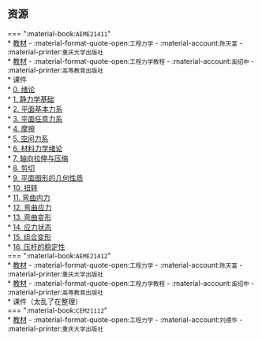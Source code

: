 ## 资源  
=== ":material-book:`AEME21411`"  
    * [教材](https://api.ecylt.top/v1/lanzou_link?url=https://cqu-openlib.lanzout.com/i3Sjw23c0vsh&type=down) - :material-format-quote-open:`工程力学` - :material-account:`陈天富` - :material-printer:`重庆大学出版社`  
    * [教材](https://api.ecylt.top/v1/lanzou_link?url=https://cqu-openlib.lanzout.com/iFICL23mi0qh&type=down) - :material-format-quote-open:`工程力学教程` - :material-account:`奚绍中` - :material-printer:`高等教育出版社`  
    * 课件  
        * [0. 绪论](https://api.ecylt.top/v1/lanzou_link?url=https://cqu-openlib.lanzout.com/ik6uj23mi21e&type=down)  
        * [1. 静力学基础](https://api.ecylt.top/v1/lanzou_link?url=https://cqu-openlib.lanzout.com/iM8cX23mi28b&type=down)  
        * [2. 平面基本力系](https://api.ecylt.top/v1/lanzou_link?url=https://cqu-openlib.lanzout.com/iGel823mi2ad&type=down)  
        * [3. 平面任意力系](https://api.ecylt.top/v1/lanzou_link?url=https://cqu-openlib.lanzout.com/iylac23mi2dg&type=down)  
        * [4. 摩擦](https://api.ecylt.top/v1/lanzou_link?url=https://cqu-openlib.lanzout.com/io8EG23mi2oh&type=down)  
        * [5. 空间力系](https://api.ecylt.top/v1/lanzou_link?url=https://cqu-openlib.lanzout.com/iGtMF23mi30j&type=down)  
        * [6. 材料力学绪论](https://api.ecylt.top/v1/lanzou_link?url=https://cqu-openlib.lanzout.com/i0wp023mi3ed&type=down)  
        * [7. 轴向拉伸与压缩](https://api.ecylt.top/v1/lanzou_link?url=https://cqu-openlib.lanzout.com/iOhi423mi3nc&type=down)  
        * [8. 剪切](https://api.ecylt.top/v1/lanzou_link?url=https://cqu-openlib.lanzout.com/iDSSB23mi3xc&type=down)  
        * [9. 平面图形的几何性质](https://api.ecylt.top/v1/lanzou_link?url=https://cqu-openlib.lanzout.com/ioX4e23mi3ze&type=down)  
        * [10. 扭转](https://api.ecylt.top/v1/lanzou_link?url=https://cqu-openlib.lanzout.com/iBmCH23mi45a&type=down)  
        * [11. 弯曲内力](https://api.ecylt.top/v1/lanzou_link?url=https://cqu-openlib.lanzout.com/iAmtc23mi49e&type=down)  
        * [12. 弯曲应力](https://api.ecylt.top/v1/lanzou_link?url=https://cqu-openlib.lanzout.com/iIcxs23mi4fa&type=down)  
        * [13. 弯曲变形](https://api.ecylt.top/v1/lanzou_link?url=https://cqu-openlib.lanzout.com/i8RCl23mi4oj&type=down)  
        * [14. 应力状态](https://api.ecylt.top/v1/lanzou_link?url=https://cqu-openlib.lanzout.com/ijLPd23mi4wh&type=down)  
        * [15. 组合变形](https://api.ecylt.top/v1/lanzou_link?url=https://cqu-openlib.lanzout.com/ipGGO23mi55g&type=down)  
        * [16. 压杆的稳定性](https://api.ecylt.top/v1/lanzou_link?url=https://cqu-openlib.lanzout.com/iS7Jd23mi5bc&type=down)  
=== ":material-book:`AEME21412`"  
    * [教材](https://api.ecylt.top/v1/lanzou_link?url=https://cqu-openlib.lanzout.com/i3Sjw23c0vsh&type=down) - :material-format-quote-open:`工程力学` - :material-account:`陈天富` - :material-printer:`重庆大学出版社`  
    * [教材](https://api.ecylt.top/v1/lanzou_link?url=https://cqu-openlib.lanzout.com/iFICL23mi0qh&type=down) - :material-format-quote-open:`工程力学教程` - :material-account:`奚绍中` - :material-printer:`高等教育出版社`  
    * 课件（太乱了在整理）  
=== ":material-book:`CEM21112`"  
    * [教材](https://api.ecylt.top/v1/lanzou_link?url=https://cqu-openlib.lanzout.com/iFIoQ28yjyra&type=down) - :material-format-quote-open:`工程力学` - :material-account:`刘德华` - :material-printer:`重庆大学出版社`  
    